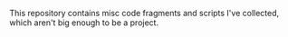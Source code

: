 This repository contains misc code fragments and scripts I've collected, which aren't big enough to be a project.
